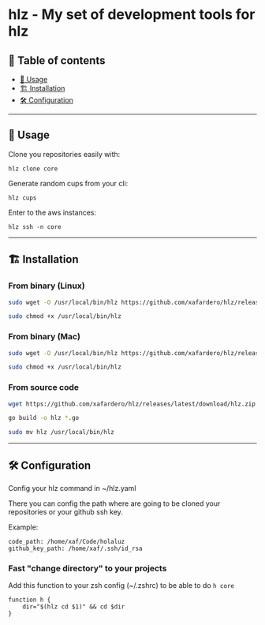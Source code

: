 # hlz - My set of development tools for hlz

## 📜 Table of contents

- [🚀 Usage](#️-usage)
- [🏗️ Installation](#-installation)
- [🛠️ Configuration](#️-configuration)

---

## 🚀 Usage

Clone you repositories easily with:

```
hlz clone core
```

Generate random cups from your cli:

```
hlz cups
```

Enter to the aws instances:

```
hlz ssh -n core
```

---

## 🏗️ Installation

### From binary (Linux)

```bash
sudo wget -O /usr/local/bin/hlz https://github.com/xafardero/hlz/releases/latest/download/hlz
```
```bash
sudo chmod +x /usr/local/bin/hlz
```

### From binary (Mac)

```bash
sudo wget -O /usr/local/bin/hlz https://github.com/xafardero/hlz/releases/latest/download/hlz_darwin
```
```bash
sudo chmod +x /usr/local/bin/hlz
```

### From source code

```bash
wget https://github.com/xafardero/hlz/releases/latest/download/hlz.zip
```
```bash
go build -o hlz *.go
```

```bash
sudo mv hlz /usr/local/bin/hlz
```

---

## 🛠️ Configuration
Config your hlz command in ~/hlz.yaml 

There you can config the path where are going to be cloned your repositories or your github ssh key.

Example:
```
code_path: /home/xaf/Code/holaluz
github_key_path: /home/xaf/.ssh/id_rsa
```

### Fast "change directory" to your projects
Add this function to your zsh config (~/.zshrc) to be able to do `h core`

```
function h {
    dir="$(hlz cd $1)" && cd $dir
}
```
